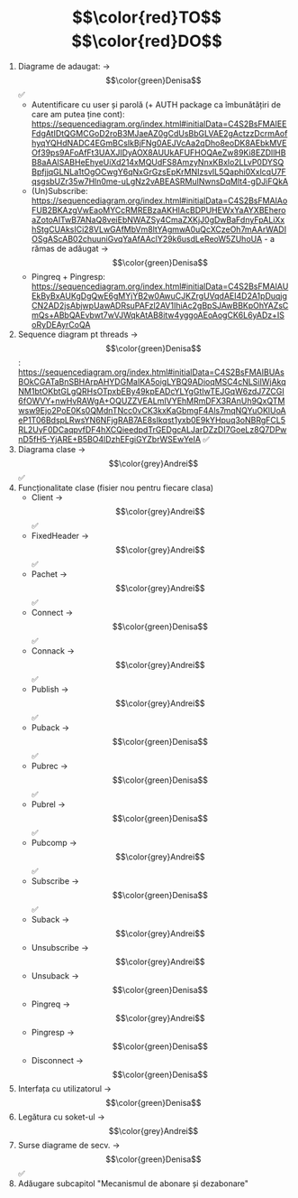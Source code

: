 # $$\color{red}TO$$ $$\color{red}DO$$
1. Diagrame de adaugat:  -> $$\color{green}Denisa$$ ✅
    - Autentificare cu user și parolă (+ AUTH package ca îmbunătățiri de care am putea ține cont): https://sequencediagram.org/index.html#initialData=C4S2BsFMAIEEFdgAtIDtQGMCGoD2roB3MJaeAZ0gCdUsBbGLVAE2gActzzDcrmAofhyqYQHdNADC4EGmBCsIkBjFNg0AEJVcAa2qDho8eoDK8AEbkMVEOf39ps9AFoAfFt3UAXJIDyAOX8AUUkAFUFHOQAeZw89Ki8EZDllHBB8aAAlSABHeEhyeUiXd214xMQUdFS8AmzyNnxKBxlo2LLvP0DYSQBpfjjqGLNLa1tOgOCwgY6qNxGrGzsEpKrMNIzsvIL5Qaphi0XxlcqU7FqsgsbUZr35w7Hln0me-uLgNz2vABEASRMulNwnsDqMlt4-gDJiFQkA
    - (Un)Subscribe: https://sequencediagram.org/index.html#initialData=C4S2BsFMAIAoFUB2BKAzgVwEaoMYCcRMREBzaAKHIAcBDPUHEWxYaAYXBEheroaZotoAITwB7ANaQ8veiEbNWAZSy4CmaZXKjJ0gDwBaFdnyFpALiXxhStgCUAksICi28VLwGAfMbVm8ltYAgmwA0uQcXCzeOh7mAArWADIOSgAScAB02chuuniGvqYaAfAAclY29k6usdLeReoW5ZUhoUA - a rămas de adăugat -> $$\color{green}Denisa$$
    - Pingreq + Pingresp: https://sequencediagram.org/index.html#initialData=C4S2BsFMAIAUEkByBxAUKgDgQwE6gMYjYB2w0AwuCJKZrgUVqdAEI4D2A1pDuqjgCN2AD2jsAbjwpUawADRsuPAFzl2AV1IhiAc2gBpSJAwBBKpOhYAZsCmQs+ABbQAEvbwt7wVJWqkAtAB8itw4yggoAEoAogCK6L6yADz+ISoRyDEAyrCoQA  
2. Sequence diagram pt threads -> $$\color{green}Denisa$$: https://sequencediagram.org/index.html#initialData=C4S2BsFMAIBUAsBOkCGATaBnSBHArpAHYDGMaIKA5oigLYBQ9ADioqMSC4cNLSiIWjAkqNM1btOKbtGLgQRHsOTpxbEBy49kpEADcYLYgGtIwTEJGqW6zdJ7ZCGI6fOWVY+nwHvRAWgA+OQUZZVEALmIVYEhMRmDFX3RAnUh9QxQTMwsw9Ejo2PoE0Ks0QMdnTNcc0vCK3kxKaGbmgF4Als7mqNQYuOKlUoAeP1T06BdspLRwsYN6NFjgRAB7AE8sIkqst1yxb0E9kYHpuq3oNBRgFCL5RL2UyF0DCaqpvfDF4hXCQieedpdTrGEDgcALJarDZzDI7GoeLz8Q7DPwnD5fH5-YjARE+B5BO4lDzhEFgiGYZbrWSEwYeIA ✅
3. Diagrama clase -> $$\color{grey}Andrei$$ ✅
4. Funcționalitate clase (fisier nou pentru fiecare clasa)
    - Client -> $$\color{grey}Andrei$$ ✅
    - FixedHeader -> $$\color{grey}Andrei$$ ✅
    - Pachet -> $$\color{grey}Andrei$$ ✅
    - Connect -> $$\color{green}Denisa$$ ✅
    - Connack -> $$\color{grey}Andrei$$ ✅
    - Publish -> $$\color{grey}Andrei$$ ✅
    - Puback -> $$\color{green}Denisa$$ ✅
    - Pubrec -> $$\color{green}Denisa$$ ✅
    - Pubrel -> $$\color{green}Denisa$$ ✅
    - Pubcomp -> $$\color{grey}Andrei$$ ✅
    - Subscribe -> $$\color{green}Denisa$$ ✅
    - Suback -> $$\color{grey}Andrei$$
    - Unsubscribe -> $$\color{grey}Andrei$$
    - Unsuback -> $$\color{green}Denisa$$
    - Pingreq -> $$\color{grey}Andrei$$
    - Pingresp -> $$\color{green}Denisa$$
    - Disconnect -> $$\color{green}Denisa$$
5. Interfața cu utilizatorul -> $$\color{green}Denisa$$
6. Legătura cu soket-ul -> $$\color{grey}Andrei$$
7. Surse diagrame de secv. -> $$\color{green}Denisa$$ ✅
8. Adăugare subcapitol "Mecanismul de abonare și dezabonare"

<!--- 
$$\color{grey}Andrei$$
$$\color{green}Denisa$$
✅ marchează că acea parte a fost scrisă și urmează să fie verificată
--->
